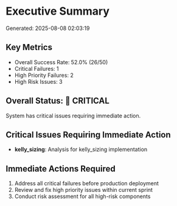 # Executive Summary
Generated: 2025-08-08 02:03:19

## Key Metrics
- Overall Success Rate: 52.0% (26/50)
- Critical Failures: 1
- High Priority Failures: 2
- High Risk Issues: 3

## Overall Status: 🔴 CRITICAL
System has critical issues requiring immediate action.

## Critical Issues Requiring Immediate Action

- **kelly_sizing**: Analysis for kelly_sizing implementation

## Immediate Actions Required

1. Address all critical failures before production deployment
2. Review and fix high priority issues within current sprint
3. Conduct risk assessment for all high-risk components
